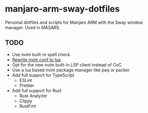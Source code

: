 # manjaro-arm-sway-dotfiles
Personal dotfiles and scripts for Manjaro ARM with the Sway window manager. Used in MASARS

## TODO
- Use nvim built-in spell check
- [Rewrite nvim conf to lua](https://oroques.dev/notes/neovim-init/)
- Opt for the new nvim built-in LSP client instead of CoC
- Use a lua based nvim package manager like paq or packer
- Add full support for TypeScript
  - ESLint
  - Prettier
- Add full support for Rust
  - Rust Analyzer
  - Clippy
  - RustFmt
